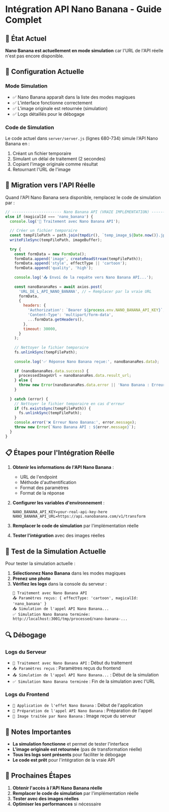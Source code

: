 # Intégration API Nano Banana - Guide Complet

## 🚨 **État Actuel**

**Nano Banana est actuellement en mode simulation** car l'URL de l'API réelle n'est pas encore disponible.

## 🔧 **Configuration Actuelle**

### Mode Simulation
- ✅ Nano Banana apparaît dans la liste des modes magiques
- ✅ L'interface fonctionne correctement
- ✅ L'image originale est retournée (simulation)
- ✅ Logs détaillés pour le débogage

### Code de Simulation
Le code actuel dans `server/server.js` (lignes 680-734) simule l'API Nano Banana en :
1. Créant un fichier temporaire
2. Simulant un délai de traitement (2 secondes)
3. Copiant l'image originale comme résultat
4. Retournant l'URL de l'image

## 🔄 **Migration vers l'API Réelle**

Quand l'API Nano Banana sera disponible, remplacez le code de simulation par :

```javascript
// ---------------------- Nano Banana API (VRAIE IMPLÉMENTATION) ----------------------
else if (magicalId === 'nano_banana') {
  console.log('🍌 Traitement avec Nano Banana API');
  
  // Créer un fichier temporaire
  const tempFilePath = path.join(tmpdir(), `temp_image_${Date.now()}.jpg`);
  writeFileSync(tempFilePath, imageBuffer);
  
  try {
    const formData = new FormData();
    formData.append('image', createReadStream(tempFilePath));
    formData.append('style', effectType || 'cartoon');
    formData.append('quality', 'high');
    
    console.log('📤 Envoi de la requête vers Nano Banana API...');
    
    const nanoBananaRes = await axios.post(
      'URL_DE_L_API_NANO_BANANA', // ← Remplacer par la vraie URL
      formData,
      {
        headers: {
          'Authorization': `Bearer ${process.env.NANO_BANANA_API_KEY}`,
          'Content-Type': 'multipart/form-data',
          ...formData.getHeaders(),
        },
        timeout: 30000,
      }
    );
    
    // Nettoyer le fichier temporaire
    fs.unlinkSync(tempFilePath);
    
    console.log('✅ Réponse Nano Banana reçue:', nanoBananaRes.data);
    
    if (nanoBananaRes.data.success) {
      processedImageUrl = nanoBananaRes.data.result_url;
    } else {
      throw new Error(nanoBananaRes.data.error || 'Nano Banana : Erreur inconnue');
    }
    
  } catch (error) {
    // Nettoyer le fichier temporaire en cas d'erreur
    if (fs.existsSync(tempFilePath)) {
      fs.unlinkSync(tempFilePath);
    }
    console.error('❌ Erreur Nano Banana:', error.message);
    throw new Error(`Nano Banana API : ${error.message}`);
  }
}
```

## 📋 **Étapes pour l'Intégration Réelle**

1. **Obtenir les informations de l'API Nano Banana** :
   - URL de l'endpoint
   - Méthode d'authentification
   - Format des paramètres
   - Format de la réponse

2. **Configurer les variables d'environnement** :
   ```env
   NANO_BANANA_API_KEY=your-real-api-key-here
   NANO_BANANA_API_URL=https://api.nanobanana.com/v1/transform
   ```

3. **Remplacer le code de simulation** par l'implémentation réelle

4. **Tester l'intégration** avec des images réelles

## 🧪 **Test de la Simulation Actuelle**

Pour tester la simulation actuelle :

1. **Sélectionnez Nano Banana** dans les modes magiques
2. **Prenez une photo**
3. **Vérifiez les logs** dans la console du serveur :
   ```
   🍌 Traitement avec Nano Banana API
   📤 Paramètres reçus: { effectType: 'cartoon', magicalId: 'nano_banana' }
   📤 Simulation de l'appel API Nano Banana...
   ✅ Simulation Nano Banana terminée: http://localhost:3001/tmp/processed/nano-banana-...
   ```

## 🔍 **Débogage**

### Logs du Serveur
- `🍌 Traitement avec Nano Banana API` : Début du traitement
- `📤 Paramètres reçus` : Paramètres reçus du frontend
- `📤 Simulation de l'appel API Nano Banana...` : Début de la simulation
- `✅ Simulation Nano Banana terminée` : Fin de la simulation avec l'URL

### Logs du Frontend
- `🍌 Application de l'effet Nano Banana` : Début de l'application
- `🍌 Préparation de l'appel API Nano Banana` : Préparation de l'appel
- `🍌 Image traitée par Nano Banana` : Image reçue du serveur

## 📝 **Notes Importantes**

- **La simulation fonctionne** et permet de tester l'interface
- **L'image originale est retournée** (pas de transformation réelle)
- **Tous les logs sont présents** pour faciliter le débogage
- **Le code est prêt** pour l'intégration de la vraie API

## 🚀 **Prochaines Étapes**

1. **Obtenir l'accès à l'API Nano Banana réelle**
2. **Remplacer le code de simulation** par l'implémentation réelle
3. **Tester avec des images réelles**
4. **Optimiser les performances** si nécessaire



